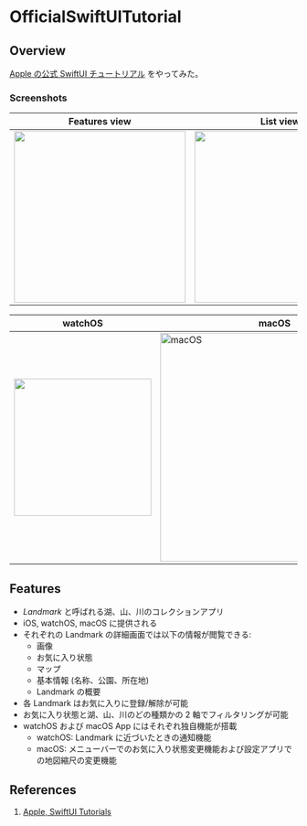 # OfficialSwiftUITutorial

## Overview

[Apple の公式 SwiftUI チュートリアル](https://developer.apple.com/tutorials/swiftui) をやってみた。

### Screenshots

| Features view | List view | Detail view | Profile view |
| -- | -- | -- | -- |
| <img width="300" src="https://user-images.githubusercontent.com/31601805/111315853-1f22ce80-86a6-11eb-9b23-69445284184c.gif"> | <img width="300" src="https://user-images.githubusercontent.com/31601805/111315878-221dbf00-86a6-11eb-8134-4be0cfbd206f.gif"> | <img width="300" src="https://user-images.githubusercontent.com/31601805/111315915-2a75fa00-86a6-11eb-92e7-56d67829d6d2.gif"> | <img width="300" src="https://user-images.githubusercontent.com/31601805/111315898-26e27300-86a6-11eb-9625-d6cef34cff18.gif"> |

| watchOS | macOS |
|--|--|
|<img width="240" src="https://user-images.githubusercontent.com/31601805/111314280-97889000-86a4-11eb-9f3d-f4fc11f2df56.gif">|<img width="400" alt="macOS" src="https://user-images.githubusercontent.com/31601805/111311902-17612b00-86a2-11eb-9c3b-cc19f797a347.png">|

## Features

- *Landmark* と呼ばれる湖、山、川のコレクションアプリ
- iOS, watchOS, macOS に提供される
- それぞれの Landmark の詳細画面では以下の情報が閲覧できる:
  - 画像
  - お気に入り状態
  - マップ
  - 基本情報 (名称、公園、所在地)
  - Landmark の概要
- 各 Landmark はお気に入りに登録/解除が可能
- お気に入り状態と湖、山、川のどの種類かの 2 軸でフィルタリングが可能
- watchOS および macOS App にはそれぞれ独自機能が搭載
  - watchOS: Landmark に近づいたときの通知機能
  - macOS: メニューバーでのお気に入り状態変更機能および設定アプリでの地図縮尺の変更機能

## References

1. [Apple, SwiftUI Tutorials](https://developer.apple.com/tutorials/swiftui)
